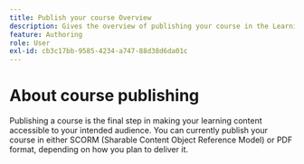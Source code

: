 ```yaml
---
title: Publish your course Overview
description: Gives the overview of publishing your course in the Learning and Training content
feature: Authoring
role: User
exl-id: cb3c17bb-9585-4234-a747-88d38d6da01c
---
```

# About course publishing

Publishing a course is the final step in making your learning content accessible to your intended audience. You can currently publish your course in either SCORM (Sharable Content Object Reference Model) or PDF format, depending on how you plan to deliver it.

